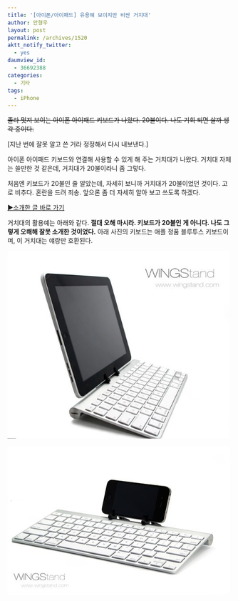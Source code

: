 ```yaml
---
title: '[아이폰/아이패드] 유용해 보이지만 비싼 거치대'
author: 안형우
layout: post
permalink: /archives/1520
aktt_notify_twitter:
  - yes
daumview_id:
  - 36692388
categories:
  - 기타
tags:
  - iPhone
---
```

<del datetime="2011-07-27T09:03:28+00:00">졸라 멋져 보이는 아이폰 아이패드 키보드가 나왔다. 20불이다. 나도 기회 되면 살까 생각 중이다.</del>

[지난 번에 잘못 알고 쓴 거라 정정해서 다시 내보낸다.]

아이폰 아이패드 키보드와 연결해 사용할 수 있게 해 주는 거치대가 나왔다. 거치대 자체는 쓸만한 것 같은데, 거치대가 20불이라니 좀 그렇다.

처음엔 키보드가 20불인 줄 알았는데, 자세히 보니까 거치대가 20불이었던 것이다. 고로 비추다. 혼란을 드려 죄송. 앞으론 좀 더 자세히 알아 보고 쓰도록 하겠다.

[▶소개한 글 바로 가기][1]

거치대의 활용예는 아래와 같다. **절대 오해 마시라. 키보드가 20불인 게 아니다. 나도 그렇게 오해해 잘못 소개한 것이었다.** 아래 사진의 키보드는 애플 정품 블루투스 키보드이며, 이 거치대는 얘랑만 호환된다.

[<img class="alignnone size-full" src="/uploads/legacy/old-images/2011/07/20110725-044545.jpg" alt="20110725-044545.jpg" />][2]

[<img class="alignnone size-full" src="/uploads/legacy/old-images/2011/07/20110725-044601.jpg" alt="20110725-044601.jpg" />][3]

 [1]: http://iphoneblog.co.kr/995
 [2]: /uploads/legacy/old-images/2011/07/20110725-044545.jpg
 [3]: /uploads/legacy/old-images/2011/07/20110725-044601.jpg